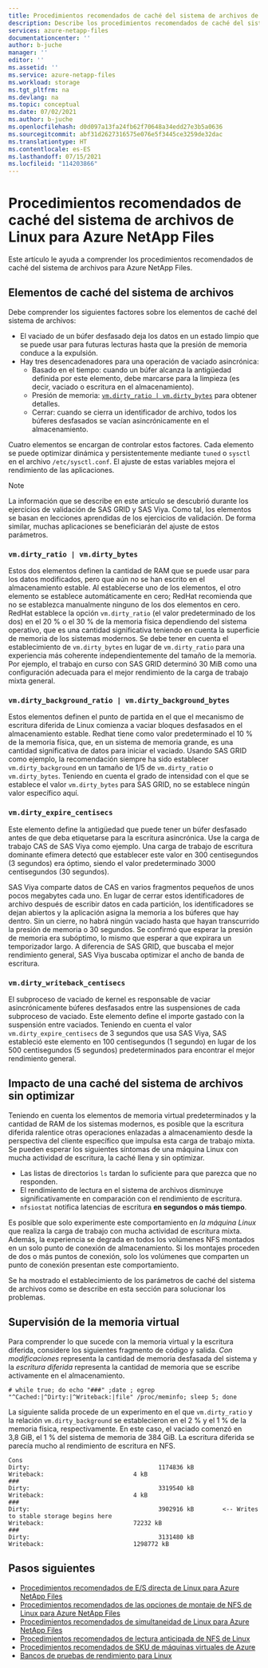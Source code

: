 ```yaml
---
title: Procedimientos recomendados de caché del sistema de archivos de Linux para Azure NetApp Files | Microsoft Docs
description: Describe los procedimientos recomendados de caché del sistema de archivos de Linux que se deben seguir para Azure NetApp Files.
services: azure-netapp-files
documentationcenter: ''
author: b-juche
manager: ''
editor: ''
ms.assetid: ''
ms.service: azure-netapp-files
ms.workload: storage
ms.tgt_pltfrm: na
ms.devlang: na
ms.topic: conceptual
ms.date: 07/02/2021
ms.author: b-juche
ms.openlocfilehash: d0d097a13fa24fb62f70648a34edd27e3b5a0636
ms.sourcegitcommit: abf31d2627316575e076e5f3445ce3259de32dac
ms.translationtype: HT
ms.contentlocale: es-ES
ms.lasthandoff: 07/15/2021
ms.locfileid: "114203866"
---
```

# <a name="linux-filesystem-cache-best-practices-for-azure-netapp-files"></a>Procedimientos recomendados de caché del sistema de archivos de Linux para Azure NetApp Files

Este artículo le ayuda a comprender los procedimientos recomendados de caché del sistema de archivos para Azure NetApp Files.  

## <a name="filesystem-cache-tunables"></a>Elementos de caché del sistema de archivos

Debe comprender los siguientes factores sobre los elementos de caché del sistema de archivos:  

* El vaciado de un búfer desfasado deja los datos en un estado limpio que se puede usar para futuras lecturas hasta que la presión de memoria conduce a la expulsión.  
* Hay tres desencadenadores para una operación de vaciado asincrónica:
    * Basado en el tiempo: cuando un búfer alcanza la antigüedad definida por este elemento, debe marcarse para la limpieza (es decir, vaciado o escritura en el almacenamiento).
    * Presión de memoria: [`vm.dirty_ratio | vm.dirty_bytes`](#vmdirty_ratio--vmdirty_bytes) para obtener detalles.
    * Cerrar: cuando se cierra un identificador de archivo, todos los búferes desfasados se vacían asincrónicamente en el almacenamiento.

Cuatro elementos se encargan de controlar estos factores. Cada elemento se puede optimizar dinámica y persistentemente mediante `tuned` o `sysctl` en el archivo `/etc/sysctl.conf`. El ajuste de estas variables mejora el rendimiento de las aplicaciones.  

> [!NOTE]
> La información que se describe en este artículo se descubrió durante los ejercicios de validación de SAS GRID y SAS Viya. Como tal, los elementos se basan en lecciones aprendidas de los ejercicios de validación. De forma similar, muchas aplicaciones se beneficiarán del ajuste de estos parámetros.

### `vm.dirty_ratio | vm.dirty_bytes` 

Estos dos elementos definen la cantidad de RAM que se puede usar para los datos modificados, pero que aún no se han escrito en el almacenamiento estable.  Al establecerse uno de los elementos, el otro elemento se establece automáticamente en cero; RedHat recomienda que no se establezca manualmente ninguno de los dos elementos en cero.  RedHat establece la opción `vm.dirty_ratio` (el valor predeterminado de los dos) en el 20 % o el 30 % de la memoria física dependiendo del sistema operativo, que es una cantidad significativa teniendo en cuenta la superficie de memoria de los sistemas modernos. Se debe tener en cuenta el establecimiento de `vm.dirty_bytes` en lugar de `vm.dirty_ratio` para una experiencia más coherente independientemente del tamaño de la memoria.  Por ejemplo, el trabajo en curso con SAS GRID determinó 30 MiB como una configuración adecuada para el mejor rendimiento de la carga de trabajo mixta general. 

### `vm.dirty_background_ratio | vm.dirty_background_bytes` 

Estos elementos definen el punto de partida en el que el mecanismo de escritura diferida de Linux comienza a vaciar bloques desfasados en el almacenamiento estable. Redhat tiene como valor predeterminado el 10 % de la memoria física, que, en un sistema de memoria grande, es una cantidad significativa de datos para iniciar el vaciado. Usando SAS GRID como ejemplo, la recomendación siempre ha sido establecer `vm.dirty_background` en un tamaño de 1/5 de `vm.dirty_ratio` o `vm.dirty_bytes`. Teniendo en cuenta el grado de intensidad con el que se establece el valor `vm.dirty_bytes` para SAS GRID, no se establece ningún valor específico aquí.  

### `vm.dirty_expire_centisecs` 

Este elemento define la antigüedad que puede tener un búfer desfasado antes de que deba etiquetarse para la escritura asincrónica. Use la carga de trabajo CAS de SAS Viya como ejemplo. Una carga de trabajo de escritura dominante efímera detectó que establecer este valor en 300 centisegundos (3 segundos) era óptimo, siendo el valor predeterminado 3000 centisegundos (30 segundos).  

SAS Viya comparte datos de CAS en varios fragmentos pequeños de unos pocos megabytes cada uno.  En lugar de cerrar estos identificadores de archivo después de escribir datos en cada partición, los identificadores se dejan abiertos y la aplicación asigna la memoria a los búferes que hay dentro.  Sin un cierre, no habrá ningún vaciado hasta que hayan transcurrido la presión de memoria o 30 segundos. Se confirmó que esperar la presión de memoria era subóptimo, lo mismo que esperar a que expirara un temporizador largo. A diferencia de SAS GRID, que buscaba el mejor rendimiento general, SAS Viya buscaba optimizar el ancho de banda de escritura.  

### `vm.dirty_writeback_centisecs` 

El subproceso de vaciado de kernel es responsable de vaciar asincrónicamente búferes desfasados entre las suspensiones de cada subproceso de vaciado.  Este elemento define el importe gastado con la suspensión entre vaciados.  Teniendo en cuenta el valor `vm.dirty_expire_centisecs` de 3 segundos que usa SAS Viya, SAS estableció este elemento en 100 centisegundos (1 segundo) en lugar de los 500 centisegundos (5 segundos) predeterminados para encontrar el mejor rendimiento general.

## <a name="impact-of-an-untuned-filesystem-cache"></a>Impacto de una caché del sistema de archivos sin optimizar

Teniendo en cuenta los elementos de memoria virtual predeterminados y la cantidad de RAM de los sistemas modernos, es posible que la escritura diferida ralentice otras operaciones enlazadas a almacenamiento desde la perspectiva del cliente específico que impulsa esta carga de trabajo mixta.  Se pueden esperar los siguientes síntomas de una máquina Linux con mucha actividad de escritura, la caché llena y sin optimizar.  

* Las listas de directorios `ls` tardan lo suficiente para que parezca que no responden.
* El rendimiento de lectura en el sistema de archivos disminuye significativamente en comparación con el rendimiento de escritura.
* `nfsiostat` notifica latencias de escritura **en segundos o más tiempo**.

Es posible que solo experimente este comportamiento en *la máquina Linux* que realiza la carga de trabajo con mucha actividad de escritura mixta.  Además, la experiencia se degrada en todos los volúmenes NFS montados en un solo punto de conexión de almacenamiento.  Si los montajes proceden de dos o más puntos de conexión, solo los volúmenes que comparten un punto de conexión presentan este comportamiento.

Se ha mostrado el establecimiento de los parámetros de caché del sistema de archivos como se describe en esta sección para solucionar los problemas.

## <a name="monitoring-virtual-memory"></a>Supervisión de la memoria virtual

Para comprender lo que sucede con la memoria virtual y la escritura diferida, considere los siguientes fragmento de código y salida.  *Con modificaciones* representa la cantidad de memoria desfasada del sistema y la *escritura diferida* representa la cantidad de memoria que se escribe activamente en el almacenamiento.  

`# while true; do echo "###" ;date ; egrep "^Cached:|^Dirty:|^Writeback:|file" /proc/meminfo; sleep 5; done`

La siguiente salida procede de un experimento en el que `vm.dirty_ratio` y la relación `vm.dirty_background` se establecieron en el 2 % y el 1 % de la memoria física, respectivamente.  En este caso, el vaciado comenzó en 3,8 GiB, el 1 % del sistema de memoria de 384 GiB.  La escritura diferida se parecía mucho al rendimiento de escritura en NFS. 

```
Cons
Dirty:                                    1174836 kB
Writeback:                         4 kB
###
Dirty:                                    3319540 kB
Writeback:                         4 kB
###
Dirty:                                    3902916 kB        <-- Writes to stable storage begins here
Writeback:                         72232 kB   
###
Dirty:                                    3131480 kB
Writeback:                         1298772 kB   
``` 

## <a name="next-steps"></a>Pasos siguientes  

* [Procedimientos recomendados de E/S directa de Linux para Azure NetApp Files](performance-linux-direct-io.md)
* [Procedimientos recomendados de las opciones de montaje de NFS de Linux para Azure NetApp Files](performance-linux-mount-options.md)
* [Procedimientos recomendados de simultaneidad de Linux para Azure NetApp Files](performance-linux-concurrency-session-slots.md)
* [Procedimientos recomendados de lectura anticipada de NFS de Linux](performance-linux-nfs-read-ahead.md)
* [Procedimientos recomendados de SKU de máquinas virtuales de Azure](performance-virtual-machine-sku.md) 
* [Bancos de pruebas de rendimiento para Linux](performance-benchmarks-linux.md) 
